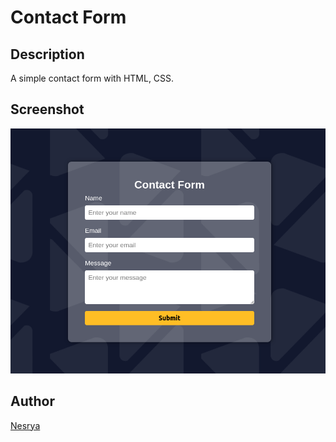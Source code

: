 # Contact Form

## Description

A simple contact form with HTML, CSS.

## Screenshot

![Screenshot](assets/demo1.png)

## Author

[Nesrya](https://github.com/NesryaAbdulkadir)
